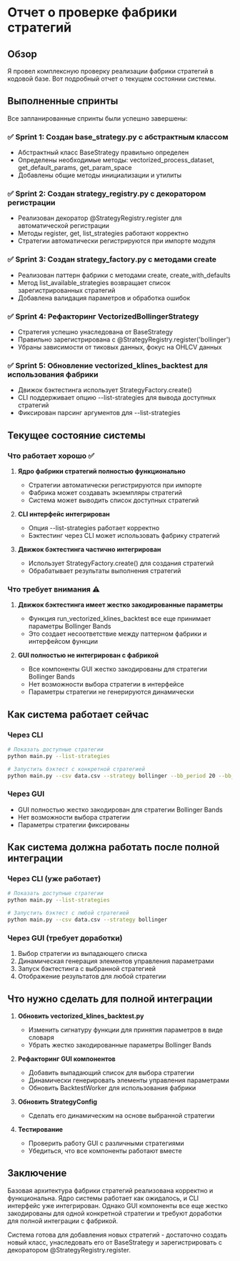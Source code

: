 # Отчет о проверке фабрики стратегий

## Обзор

Я провел комплексную проверку реализации фабрики стратегий в кодовой базе. Вот подробный отчет о текущем состоянии системы.

## Выполненные спринты

Все запланированные спринты были успешно завершены:

### ✅ Sprint 1: Создан base_strategy.py с абстрактным классом
- Абстрактный класс BaseStrategy правильно определен
- Определены необходимые методы: vectorized_process_dataset, get_default_params, get_param_space
- Добавлены общие методы инициализации и утилиты

### ✅ Sprint 2: Создан strategy_registry.py с декоратором регистрации
- Реализован декоратор @StrategyRegistry.register для автоматической регистрации
- Методы register, get, list_strategies работают корректно
- Стратегии автоматически регистрируются при импорте модуля

### ✅ Sprint 3: Создан strategy_factory.py с методами create
- Реализован паттерн фабрики с методами create, create_with_defaults
- Метод list_available_strategies возвращает список зарегистрированных стратегий
- Добавлена валидация параметров и обработка ошибок

### ✅ Sprint 4: Рефакторинг VectorizedBollingerStrategy
- Стратегия успешно унаследована от BaseStrategy
- Правильно зарегистрирована с @StrategyRegistry.register('bollinger')
- Убраны зависимости от тиковых данных, фокус на OHLCV данных

### ✅ Sprint 5: Обновление vectorized_klines_backtest для использования фабрики
- Движок бэктестинга использует StrategyFactory.create()
- CLI поддерживает опцию --list-strategies для вывода доступных стратегий
- Фиксирован парсинг аргументов для --list-strategies

## Текущее состояние системы

### Что работает хорошо ✅

1. **Ядро фабрики стратегий полностью функционально**
   - Стратегии автоматически регистрируются при импорте
   - Фабрика может создавать экземпляры стратегий
   - Система может выводить список доступных стратегий

2. **CLI интерфейс интегрирован**
   - Опция --list-strategies работает корректно
   - Бэктестинг через CLI может использовать фабрику стратегий

3. **Движок бэктестинга частично интегрирован**
   - Использует StrategyFactory.create() для создания стратегий
   - Обрабатывает результаты выполнения стратегий

### Что требует внимания ⚠️

1. **Движок бэктестинга имеет жестко закодированные параметры**
   - Функция run_vectorized_klines_backtest все еще принимает параметры Bollinger Bands
   - Это создает несоответствие между паттерном фабрики и интерфейсом функции

2. **GUI полностью не интегрирован с фабрикой**
   - Все компоненты GUI жестко закодированы для стратегии Bollinger Bands
   - Нет возможности выбора стратегии в интерфейсе
   - Параметры стратегии не генерируются динамически

## Как система работает сейчас

### Через CLI
```bash
# Показать доступные стратегии
python main.py --list-strategies

# Запустить бэктест с конкретной стратегией
python main.py --csv data.csv --strategy bollinger --bb_period 20 --bb_std 2
```

### Через GUI
- GUI полностью жестко закодирован для стратегии Bollinger Bands
- Нет возможности выбора стратегии
- Параметры стратегии фиксированы

## Как система должна работать после полной интеграции

### Через CLI (уже работает)
```bash
# Показать доступные стратегии
python main.py --list-strategies

# Запустить бэктест с любой стратегией
python main.py --csv data.csv --strategy bollinger
```

### Через GUI (требует доработки)
1. Выбор стратегии из выпадающего списка
2. Динамическая генерация элементов управления параметрами
3. Запуск бэктестинга с выбранной стратегией
4. Отображение результатов для любой стратегии

## Что нужно сделать для полной интеграции

1. **Обновить vectorized_klines_backtest.py**
   - Изменить сигнатуру функции для принятия параметров в виде словаря
   - Убрать жестко закодированные параметры Bollinger Bands

2. **Рефакторинг GUI компонентов**
   - Добавить выпадающий список для выбора стратегии
   - Динамически генерировать элементы управления параметрами
   - Обновить BacktestWorker для использования фабрики

3. **Обновить StrategyConfig**
   - Сделать его динамическим на основе выбранной стратегии

4. **Тестирование**
   - Проверить работу GUI с различными стратегиями
   - Убедиться, что все компоненты работают вместе

## Заключение

Базовая архитектура фабрики стратегий реализована корректно и функциональна. Ядро системы работает как ожидалось, и CLI интерфейс уже интегрирован. Однако GUI компоненты все еще жестко закодированы для одной конкретной стратегии и требуют доработки для полной интеграции с фабрикой.

Система готова для добавления новых стратегий - достаточно создать новый класс, унаследовать его от BaseStrategy и зарегистрировать с декоратором @StrategyRegistry.register.